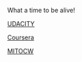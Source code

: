 What a time to be alive!

[UDACITY](http://www.udacity.com)

[Coursera](http://www.coursera.org)

[MITOCW](http://ocw.mit.edu/index.htm) 

